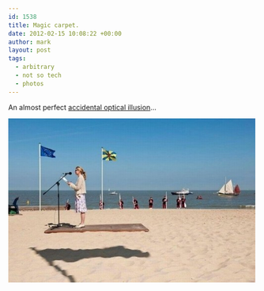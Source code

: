 ```yaml
---
id: 1538
title: Magic carpet.
date: 2012-02-15 10:08:22 +00:00
author: mark
layout: post
tags:
  - arbitrary
  - not so tech
  - photos
---
```

An almost perfect [accidental optical illusion](http://www.neatorama.com/2011/11/25/an-accidental-optical-illusion/)&#8230;

![Accidental optical illusion](/images/fromwp/2012/02/accidentalopticalillusion.jpg)
